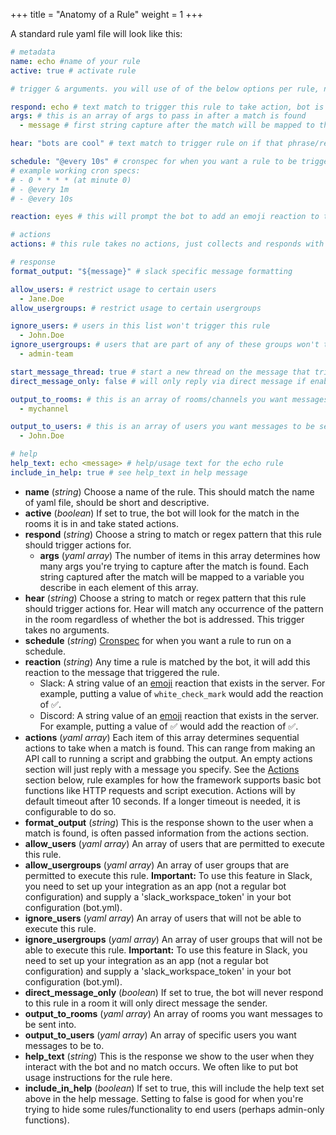 +++
title = "Anatomy of a Rule"
weight = 1
+++

A standard rule yaml file will look like this:

```yaml
# metadata
name: echo #name of your rule
active: true # activate rule

# trigger & arguments. you will use of of the below options per rule, not all 3! (respond, hear, schedule)

respond: echo # text match to trigger this rule to take action, bot is looking for the word "echo".
args: # this is an array of args to pass in after a match is found
  - message # first string capture after the match will be mapped to the variable ${message}

hear: "bots are cool" # text match to trigger rule on if that phrase/regex pattern comes up in a room the bots been invited to. Hear currently takes no arguments.

schedule: "@every 10s" # cronspec for when you want a rule to be triggered on a schedule/interval. Schedule takes no arguments.
# example working cron specs:
# - 0 * * * * (at minute 0)
# - @every 1m
# - @every 10s

reaction: eyes # this will prompt the bot to add an emoji reaction to the message that triggered the rule. This emoji reaction can be modified later when actions are taken.

# actions
actions: # this rule takes no actions, just collects and responds with what is laid out in the format_output section

# response
format_output: "${message}" # slack specific message formatting

allow_users: # restrict usage to certain users
  - Jane.Doe
allow_usergroups: # restrict usage to certain usergroups

ignore_users: # users in this list won't trigger this rule
  - John.Doe
ignore_usergroups: # users that are part of any of these groups won't trigger this rule
  - admin-team

start_message_thread: true # start a new thread on the message that triggered the rule
direct_message_only: false # will only reply via direct message if enabled

output_to_rooms: # this is an array of rooms/channels you want messages to be sent into in Slack.
  - mychannel

output_to_users: # this is an array of users you want messages to be sent to directly in Slack.
  - John.Doe

# help
help_text: echo <message> # help/usage text for the echo rule
include_in_help: true # see help_text in help message
```

* **name** (_string_) Choose a name of the rule. This should match the name of yaml file, should be short and descriptive.
* **active** (_boolean_) If set to true, the bot will look for the match in the rooms it is in and take stated actions.
* **respond** (_string_) Choose a string to match or regex pattern that this rule should trigger actions for.
  * **args** (_yaml array_) The number of items in this array determines how many args you're trying to capture after the match is found. Each string captured after the match will be mapped to a variable you describe in each element of this array.
* **hear** (_string_) Choose a string to match or regex pattern that this rule should trigger actions for. Hear will match any occurrence of the pattern in the room regardless of whether the bot is addressed. This trigger takes no arguments.
* **schedule** (_string_) [Cronspec](https://godoc.org/github.com/robfig/cron#hdr-CRON_Expression_Format) for when you want a rule to run on a schedule.
* **reaction** (_string_) Any time a rule is matched by the bot, it will add this reaction to the message that triggered the rule.
  * Slack: A string value of an [emoji](https://www.webpagefx.com/tools/emoji-cheat-sheet/) reaction that exists in the server. For example, putting a value of `white_check_mark` would add the reaction of ✅.
  * Discord: A string value of an [emoji](https://www.webpagefx.com/tools/emoji-cheat-sheet/) reaction that exists in the server. For example, putting a value of ✅ would add the reaction of ✅.
* **actions** (_yaml array_) Each item of this array determines sequential actions to take when a match is found. This can range from making an API call to running a script and grabbing the output. An empty actions section will just reply with a message you specify. See the [Actions](#action-examples) section below, rule examples for how the framework supports basic bot functions like HTTP requests and script execution. Actions will by default timeout after 10 seconds. If a longer timeout is needed, it is configurable to do so.
* **format_output** (_string_) This is the response shown to the user when a match is found, is often passed information from the actions section.
* **allow_users** (_yaml array_) An array of users that are permitted to execute this rule.
* **allow_usergroups** (_yaml array_) An array of user groups that are permitted to execute this rule. **Important:** To use this feature in Slack, you need to set up your integration as an app (not a regular bot configuration) and supply a 'slack_workspace_token' in your bot configuration (bot.yml).
* **ignore_users** (_yaml array_) An array of users that will not be able to execute this rule.
* **ignore_usergroups** (_yaml array_) An array of user groups that will not be able to execute this rule. **Important:** To use this feature in Slack, you need to set up your integration as an app (not a regular bot configuration) and supply a 'slack_workspace_token' in your bot configuration (bot.yml).
* **direct_message_only** (_boolean_) If set to true, the bot will never respond to this rule in a room it will only direct message the sender.
* **output_to_rooms** (_yaml array_) An array of rooms you want messages to be sent into.
* **output_to_users** (_yaml array_) An array of specific users you want messages to be to.
* **help_text** (_string_) This is the response we show to the user when they interact with the bot and no match occurs. We often like to put bot usage instructions for the rule here.
* **include_in_help** (_boolean_) If set to true, this will include the help text set above in the help message. Setting to false is good for when you're trying to hide some rules/functionality to end users (perhaps admin-only functions).
